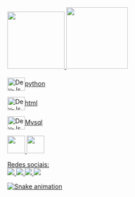 <div>
<a href="https://github.com/jvcunha777">
<img height="130em" src="https://github-readme-stats.vercel.app/api/top-langs/?username=jvcunha777&layout=compact&langs_count=7&theme=dracula"/>
<img height="140em" src="https://github-readme-stats.vercel.app/api?username=jvcunha777&show_icons=true&theme=dracula&include_all_commits=true&count_private=true"/>
</div>
  
  
  <div style="display: inline_block"><br>
  <img align="center" alt="Dev-Js" height="30" width="40" <img src="https://cdn.jsdelivr.net/gh/devicons/devicon/icons/python/python-original.svg" <p>python<p>
  <img align="center" alt="Dev-Js" height="30" width="40" <img src="https://cdn.jsdelivr.net/gh/devicons/devicon/icons/html5/html5-original-wordmark.svg" <p>html<p>
  <img align="center" alt="Dev-Js" height="30" width="40" <img src="https://cdn.jsdelivr.net/gh/devicons/devicon/icons/mysql/mysql-original-wordmark.svg" <p>Mysql<p>
  <img src="https://cdn.jsdelivr.net/gh/devicons/devicon/icons/java/java-original.svg" width="40" height="40"/> 
  <img src="https://cdn.jsdelivr.net/gh/devicons/devicon/icons/linux/linux-original.svg" width="40" height="40"/>
</div>

<div> <span>Redes sociais:</> </div>
  
<div>
<a href="mailto:jvcunha390@gmail.com" target="_blank"><img src="https://img.shields.io/badge/Gmail-D14836?style=for-the-badge&logo=gmail&logoColor=white" target="_blank">
 <a href = "https://www.instagram.com/?utm_source=pwa_homescreen"><img src="https://img.shields.io/badge/Instagram-E4405F?style=for-the-badge&logo=instagram&logoColor=white" target="_blank">
<a href="https://t.me/cybervini" target="_blank"><img src="https://img.shields.io/badge/Telegram-2CA5E0?style=for-the-badge&logo=telegram&logoColor=white" target="_blank">
<a href = "https://wa.me/5528992749679"><img src="https://img.shields.io/badge/WhatsApp-25D366?style=for-the-badge&logo=whatsapp&logoColor=white" target="_blank">

![Snake animation](https://github.com/jvcunha777/jvcunha777/blob/output/github-contribution-grid-snake.svg)

  
